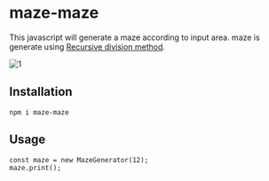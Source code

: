 # maze-maze

This javascript will generate a maze according to input area. maze is generate using [Recursive division method](https://en.wikipedia.org/wiki/Maze_generation_algorithm#Recursive_division_method).

![1](https://user-images.githubusercontent.com/52590443/200723321-f5072eb8-356a-4104-ad09-9d7235e6ac30.png)

## Installation
```
npm i maze-maze
```

## Usage
```
const maze = new MazeGenerator(12);
maze.print();
```
